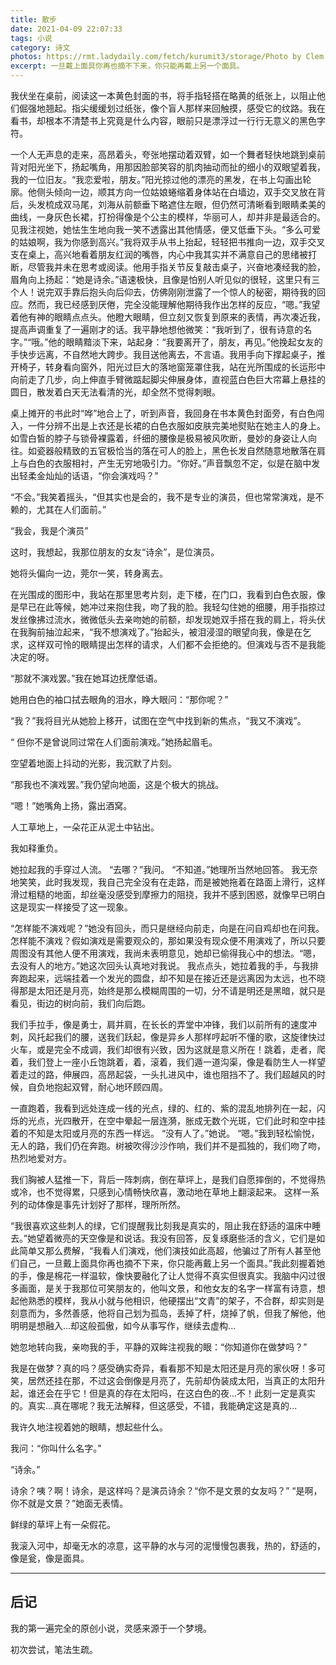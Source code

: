 ```yaml
---
title: 散步
date: 2021-04-09 22:07:33
tags: 小说
category: 诗文
photos: https://rmt.ladydaily.com/fetch/kurumit3/storage/Photo by Clem Onojeghuo (c0rNiDctJpc).jpeg?w=1280&h=600&fmt=webp
excerpt: 一旦戴上面具你再也摘不下来，你只能再戴上另一个面具。
---
```


  我伏坐在桌前，阅读这一本黄色封面的书，将手指轻搭在略黄的纸张上，以阻止他们倔强地翘起。指尖缓缓划过纸张，像个盲人那样来回触摸，感受它的纹路。我在看书，却根本不清楚书上究竟是什么内容，眼前只是漂浮过一行行无意义的黑色字符。

  一个人无声息的走来，高昂着头，夸张地摆动着双臂，如一个舞者轻快地跳到桌前背对阳光坐下，扬起嘴角，用那因脸部笑容的肌肉抽动而扯的细小的双眼望着我，我的一位旧友。“我恋爱啦，朋友。”阳光掠过他的漂亮的黑发，在书上勾画出轮廓。他侧头倾向一边，顺其方向一位姑娘蜷缩着身体站在白墙边，双手交叉放在背后，头发梳成双马尾，刘海从前额垂下略遮住左眼，但仍然可清晰看到眼睛柔美的曲线，一身灰色长裙，打扮得像是个公主的模样，华丽可人，却并非是最适合的。见我注视她，她怯生生地向我一笑不透露出其他情感，便又低垂下头。“多么可爱的姑娘啊，我为你感到高兴。”我将双手从书上抬起，轻轻把书推向一边，双手交叉支在桌上，高兴地看着朋友红润的嘴唇，内心中我其实并不满意自己的思绪被打断，尽管我并未在思考或阅读。他用手指关节反复敲击桌子，兴奋地凑经我的脸，眉角向上扬起：“她是诗余。”语速极快，且像是怕别人听见似的很轻，这里只有三个人！说完双手靠后抱头向后仰去，仿佛刚刚泄露了一个惊人的秘密，期待我的回应。然而，我已经感到厌倦，完全没能理解他期待我作出怎样的反应，“嗯。”我望着他有神的眼睛点点头。他瞪大眼睛，但立刻又恢复到原来的表情，再次凑近我，提高声调重复了一遍刚才的话。我平静地想他微笑：“我听到了，很有诗意的名字。”“哦。”他的眼睛黯淡下来，站起身：“我要离开了，朋友，再见。”他挽起女友的手快步远离，不自然地大跨步。我目送他离去，不言语。我用手向下撑起桌子，推开椅子，转身看向窗外，阳光过巨大的落地窗笼罩住我，站在光所围成的长运形中向前走了几步，向上伸直手臂微踮起脚尖伸展身体，直视蓝白色巨大帘幕上悬挂的圆日，散发着白天无法看清的光，却全然不觉得刺眼。

  桌上摊开的书此时“哗”地合上了，听到声音，我回身在书本黄色封面旁，有白色闯入，一件分辨不出是上衣还是长裙的白色衣服如皮肤完美地熨贴在她主人的身上。如雪白皙的脖子与锁骨裸露着，纤细的腰像是极易被风吹断，曼妙的身姿让人向往。如瓷器般精致的五官极恰当的落在可人的脸上，黑色长发自然随意地散落在肩上与白色的衣服相衬，产生无穷地吸引力。“你好。”声音飘忽不定，似是在脑中发出轻柔金灿灿的话语，“你会演戏吗？”

  “不会。”我笑着摇头，“但其实也是会的，我不是专业的演员，但也常常演戏，是不赖的，尤其在人们面前。”

  “我会，我是个演员”

  这时，我想起，我那位朋友的女友“诗余”，是位演员。

  她将头偏向一边，莞尔一笑，转身离去。 

  在光围成的图形中，我站在那里思考片刻，走下楼，在门口，我看到白色衣服，像是早已在此等候，她冲过来抱住我，吻了我的脸。我轻勾住她的细腰，用手指掠过发丝像拂过流水，微微低头去亲吻她的前额，却发现她双手搭在我的肩上，将头伏在我胸前抽泣起来，“我不想演戏了。”抬起头，被泪浸湿的眼望向我，像是在乞求，这样双可怜的眼睛提出怎样的请求，人们都不会拒绝的。但演戏与否不是我能决定的呀。

  “那就不演戏罢。”我在她耳边抚摩低语。

  她用白色的袖口拭去眼角的泪水，睁大眼问：“那你呢？”

  “我？”我将目光从她脸上移开，试图在空气中找到新的焦点，“我又不演戏”。

 “ 但你不是曾说同过常在人们面前演戏。”她扬起眉毛。

  空望着地面上抖动的光影，我沉默了片刻。

  “那我也不演戏罢。”我仍望向地面，这是个极大的挑战。

  “嗯！”她嘴角上扬，露出酒窝。

  人工草地上，一朵花正从泥土中钻出。

  我如释重负。

  她拉起我的手穿过人流。
  “去哪？”我问。
  “不知道。”她理所当然地回答。
  我无奈地笑笑，此时我发现，我自己完全没有在走路，而是被她拖着在路面上滑行，这样滑过粗糙的地面，却丝毫没感受到摩擦力的阻挠，我并不感到困惑，就像早已明白这是现实一样接受了这一现象。

  “怎样能不演戏呢？”她没有回头，而只是继经向前走，向是在问自鸡却也在问我。
  怎样能不演戏？假如演戏是需要观众的，那如果没有现众便不用演戏了，所以只要周图没有其他人便不用演戏，我尚未表明意见，她却已偷得我心中的想法。“嗯，去没有人的地方。”她这次回头认真地对我说。
  我点点头，她拉着我的手，与我排奔跑起来，远端挂着一个发光的圆盘，却不知是在接近还是远离因为太远，也不晓得那是太阳还是月亮，始终是那么模糊周围的一切，分不请是明还是黑暗，就只是看见，街边的树向前，我们向后跑。

  我们手拉手，像是勇士，肩并肩，在长长的弄堂中冲锋，我们以前所有的速度冲刺，风托起我们的腰，送我们跃起，像是异乡人那样哼起听不懂的歌，这旋律快过火车，或是完全不成调，我们却很有兴致，因为这就是意义所在！跳着，走者，爬着，我们登上一座小丘饱跳着，着，滚着，我们遁一道沟渠，像是看防生人一样望着走过的路，伸展四，高昂起袋，一头扎进风中，谁也阻挡不了。我们超越风的时候，自负地抱起双臂，耐心地环顾四周。

  一直跑着，我看到远处连成一线的光点，绿的、红的、紫的混乱地排列在一起，闪烁的光点，光四散开，在空中晕起一层连漪，胀成无数个光斑，它们此时和空中挂着的不知是太阳或月亮的东西一样远。
  “没有人了。”她说。
  “嗯。”我到轻松愉悦，无人的路，我们仍在奔跑。树被吹得沙沙作响，我们并不是孤独的，我们吻了吻，热烈地爱对方。

  我们胸被人猛推一下，背后一阵刺病，倒在草坪上，是我们自愿摔倒的，不觉得热或冷，也不觉得累，只感到心情畅快欣喜，激动地在草地上翻滚起来。
  这样一系列的动体像是事先计划好了那样，理所所然。

  “我很喜欢这些刺人的绿，它们提醒我比刻我是真实的，阻止我在舒适的温床中睡去。”她望着微亮的天空像是和说话。我没有回答，反复琢磨些活的含义，它们是如此简单又那么费解，“我看人们演戏，他们演技如此高超，他骗过了所有人甚至他们自己，一旦戴上面具你再也摘不下来，你只能再戴上另一个面具。”我此刻握着她的手，像是棉花一样温软，像快要融化了让人觉得不真实但很真实。我脑中闪过很多画面，是关于我那位可笑朋友的，他叫文景，和他女友的名字一样富有诗意，想起他熟悉的模样，我从小就与他相识，他硬摆出“文青”的架子，不合群，却实则是刻意而为，多然善感，他将自己划为孤岛，丢掉了杆，烧掉了帆，但我了解他，他明明是想融入…却这般孤傲，如今从事写作，继续去虚构...

  她忽地转向我，亲吻我的手，平静的双眸注视我的眼：“你知道你在做梦吗？”

  我是在做梦？真的吗？感受确实奇异，看看那不知是太阳还是月亮的家伙呀！多可笑，居然还挂在那，不过这会倒像是月亮了，先前却伪装成太阳，当真正的太阳升起，谁还会在乎它！但是真的存在太阳吗，在这白色的夜...不！此刻一定是真实的。真实...真在哪呢？我无法解释，但这感受，不错，我能确定这是真的...

  我许久地注视着她的眼睛，想起些什么。

  我问：“你叫什么名字。”

  “诗余。”

  诗余？咦？啊！诗余，是这样吗？是演员诗余？“你不是文景的女友吗？”
  “是啊，你不就是文景？”她面无表情。

  鲜绿的草坪上有一朵假花。

  我滚入河中，却毫无水的凉意，这平静的水与河的泥慢慢包裹我，热的，舒适的，像是瓮，像是面具。

------

## 后记

  我的第一遍完全的原创小说，灵感来源于一个梦境。

  初次尝试，笔法生疏。
